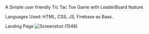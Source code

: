 A Simple user friendly Tic Tac Toe Game with LeaderBoard feature.

Languages Used: HTML, CSS, JS, Firebase as Baas. 

Landing Page
![Screenshot (1548)](https://github.com/user-attachments/assets/8a1d7c38-4f0d-441b-8d58-c20c5c98881a)
